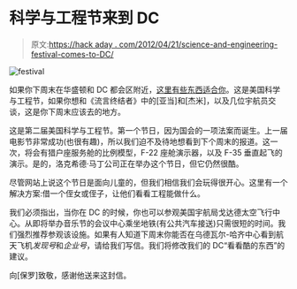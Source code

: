 # 科学与工程节来到 DC

> 原文:[https://hack aday . com/2012/04/21/science-and-engineering-festival-comes-to-DC/](https://hackaday.com/2012/04/21/science-and-engineering-festival-comes-to-dc/)

![](../Images/dc069cd06b7b22b9d8a52f4425f41db4.png "festival")

如果你下周末在华盛顿和 DC 都会区附近，[这里有些东西适合你](http://www.usasciencefestival.org/2012festival/finale-expo/2012-exhibits)。这是美国科学与工程节，如果你想和《流言终结者》中的[亚当]和[杰米]，以及几位宇航员交谈，这是你下周末应该去的地方。

这是第二届美国科学与工程节。第一个节日，因为国会的一项法案而诞生。上一届电影节非常成功(也很有趣)，所以我们迫不及待地想看到下个周末的报道。这一次，将会有猎户座服务舱的比例模型，F-22 座舱演示器，以及 F-35 垂直起飞的演示。是的，洛克希德·马丁公司正在举办这个节日，但它仍然很酷。

尽管网站上说这个节日是面向儿童的，但我们相信我们会玩得很开心。这里有一个解决方案:借一个侄女或侄子，让他们看看工程能做什么。

我们必须指出，当你在 DC 的时候，你也可以参观美国宇航局戈达德太空飞行中心。从即将举办音乐节的会议中心乘坐地铁(有公共汽车接送)只需很短的时间。我们强烈推荐参观该设施。如果有人知道下周末你能否在乌德瓦尔-哈齐中心看到航天飞机*发现号*和*企业号*，请给我们写信。我们将修改我们的 DC“看看酷的东西”的建议。

向[保罗]致敬，感谢他送来这封信。